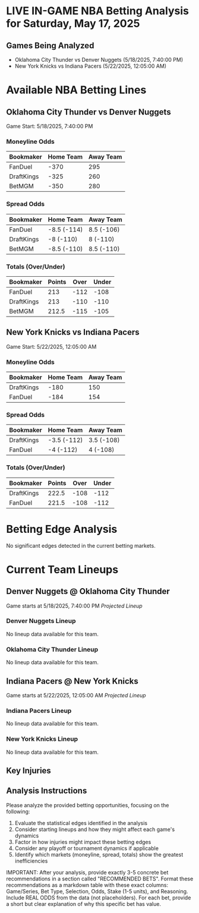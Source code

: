 # LIVE IN-GAME NBA Betting Analysis for Saturday, May 17, 2025

## Games Being Analyzed

- Oklahoma City Thunder vs Denver Nuggets (5/18/2025, 7:40:00 PM)
- New York Knicks vs Indiana Pacers (5/22/2025, 12:05:00 AM)

# Available NBA Betting Lines

## Oklahoma City Thunder vs Denver Nuggets
Game Start: 5/18/2025, 7:40:00 PM

### Moneyline Odds
| Bookmaker | Home Team | Away Team |
|-----------|-----------|----------|
| FanDuel | -370 | 295 |
| DraftKings | -325 | 260 |
| BetMGM | -350 | 280 |

### Spread Odds
| Bookmaker | Home Team | Away Team |
|-----------|-----------|----------|
| FanDuel | -8.5 (-114) | 8.5 (-106) |
| DraftKings | -8 (-110) | 8 (-110) |
| BetMGM | -8.5 (-110) | 8.5 (-110) |

### Totals (Over/Under)
| Bookmaker | Points | Over | Under |
|-----------|--------|------|-------|
| FanDuel | 213 | -112 | -108 |
| DraftKings | 213 | -110 | -110 |
| BetMGM | 212.5 | -115 | -105 |


## New York Knicks vs Indiana Pacers
Game Start: 5/22/2025, 12:05:00 AM

### Moneyline Odds
| Bookmaker | Home Team | Away Team |
|-----------|-----------|----------|
| DraftKings | -180 | 150 |
| FanDuel | -184 | 154 |

### Spread Odds
| Bookmaker | Home Team | Away Team |
|-----------|-----------|----------|
| DraftKings | -3.5 (-112) | 3.5 (-108) |
| FanDuel | -4 (-112) | 4 (-108) |

### Totals (Over/Under)
| Bookmaker | Points | Over | Under |
|-----------|--------|------|-------|
| DraftKings | 222.5 | -108 | -112 |
| FanDuel | 221.5 | -108 | -112 |


# Betting Edge Analysis

No significant edges detected in the current betting markets.

# Current Team Lineups

## Denver Nuggets @ Oklahoma City Thunder
Game starts at 5/18/2025, 7:40:00 PM
*Projected Lineup*

### Denver Nuggets Lineup
No lineup data available for this team.

### Oklahoma City Thunder Lineup
No lineup data available for this team.


## Indiana Pacers @ New York Knicks
Game starts at 5/22/2025, 12:05:00 AM
*Projected Lineup*

### Indiana Pacers Lineup
No lineup data available for this team.

### New York Knicks Lineup
No lineup data available for this team.



## Key Injuries


## Analysis Instructions

Please analyze the provided betting opportunities, focusing on the following:

1. Evaluate the statistical edges identified in the analysis
2. Consider starting lineups and how they might affect each game's dynamics
3. Factor in how injuries might impact these betting edges
4. Consider any playoff or tournament dynamics if applicable
5. Identify which markets (moneyline, spread, totals) show the greatest inefficiencies

IMPORTANT: After your analysis, provide exactly 3-5 concrete bet recommendations in a section called "RECOMMENDED BETS". Format these recommendations as a markdown table with these exact columns: Game/Series, Bet Type, Selection, Odds, Stake (1-5 units), and Reasoning. Include REAL ODDS from the data (not placeholders). For each bet, provide a short but clear explanation of why this specific bet has value.
